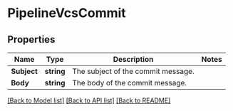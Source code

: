 # PipelineVcsCommit

## Properties

Name | Type | Description | Notes
------------ | ------------- | ------------- | -------------
**Subject** | **string** | The subject of the commit message. | 
**Body** | **string** | The body of the commit message. | 

[[Back to Model list]](../README.md#documentation-for-models) [[Back to API list]](../README.md#documentation-for-api-endpoints) [[Back to README]](../README.md)


